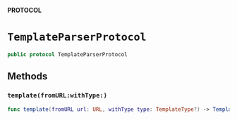 **PROTOCOL**

# `TemplateParserProtocol`

```swift
public protocol TemplateParserProtocol
```

## Methods
### `template(fromURL:withType:)`

```swift
func template(fromURL url: URL, withType type: TemplateType?) -> TemplateResult
```
